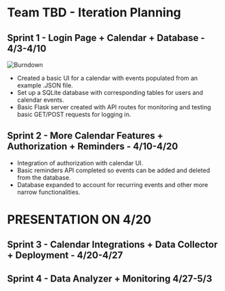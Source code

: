 # Team TBD - Iteration Planning

## Sprint 1 - Login Page + Calendar + Database - 4/3-4/10

![Burndown](https://user-images.githubusercontent.com/43146669/230262161-991c278f-cf9a-4336-ae3c-403c84a89c43.png)

* Created a basic UI for a calendar with events populated from an example .JSON file.
* Set up a SQLite database with corresponding tables for users and calendar events. 
* Basic Flask server created with API routes for monitoring and testing basic GET/POST requests for logging in.

## Sprint 2 - More Calendar Features + Authorization + Reminders - 4/10-4/20

* Integration of authorization with calendar UI.
* Basic reminders API completed so events can be added and deleted from the database.
* Database expanded to account for recurring events and other more narrow functionalities.

# PRESENTATION ON 4/20

## Sprint 3 - Calendar Integrations + Data Collector + Deployment - 4/20-4/27

## Sprint 4 - Data Analyzer + Monitoring 4/27-5/3

